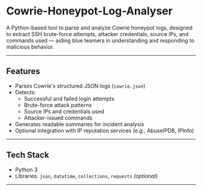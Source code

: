 # Cowrie-Honeypot-Log-Analyser


A Python-based tool to parse and analyze Cowrie honeypot logs, designed to extract SSH brute-force attempts, attacker credentials, source IPs, and commands used — aiding blue teamers in understanding and responding to malicious behavior.

---

##  Features

- Parses Cowrie's structured JSON logs (`cowrie.json`)
- Detects:
  - Successful and failed login attempts
  - Brute-force attack patterns
  - Source IPs and credentials used
  - Attacker-issued commands
- Generates readable summaries for incident analysis
- Optional integration with IP reputation services (e.g., AbuseIPDB, IPInfo)

---

##  Tech Stack

- Python 3
- Libraries: `json`, `datetime`, `collections`, `requests` *(optional)*

---


